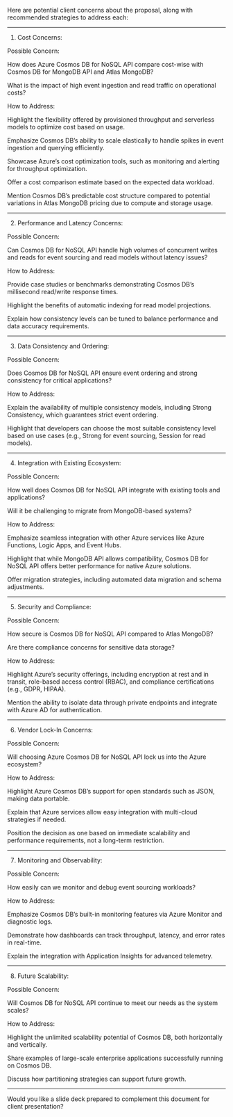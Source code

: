 Here are potential client concerns about the proposal, along with recommended strategies to address each:


---

1. Cost Concerns:

Possible Concern:

How does Azure Cosmos DB for NoSQL API compare cost-wise with Cosmos DB for MongoDB API and Atlas MongoDB?

What is the impact of high event ingestion and read traffic on operational costs?


How to Address:

Highlight the flexibility offered by provisioned throughput and serverless models to optimize cost based on usage.

Emphasize Cosmos DB’s ability to scale elastically to handle spikes in event ingestion and querying efficiently.

Showcase Azure’s cost optimization tools, such as monitoring and alerting for throughput optimization.

Offer a cost comparison estimate based on the expected data workload.

Mention Cosmos DB’s predictable cost structure compared to potential variations in Atlas MongoDB pricing due to compute and storage usage.



---

2. Performance and Latency Concerns:

Possible Concern:

Can Cosmos DB for NoSQL API handle high volumes of concurrent writes and reads for event sourcing and read models without latency issues?


How to Address:

Provide case studies or benchmarks demonstrating Cosmos DB’s millisecond read/write response times.

Highlight the benefits of automatic indexing for read model projections.

Explain how consistency levels can be tuned to balance performance and data accuracy requirements.



---

3. Data Consistency and Ordering:

Possible Concern:

Does Cosmos DB for NoSQL API ensure event ordering and strong consistency for critical applications?


How to Address:

Explain the availability of multiple consistency models, including Strong Consistency, which guarantees strict event ordering.

Highlight that developers can choose the most suitable consistency level based on use cases (e.g., Strong for event sourcing, Session for read models).



---

4. Integration with Existing Ecosystem:

Possible Concern:

How well does Cosmos DB for NoSQL API integrate with existing tools and applications?

Will it be challenging to migrate from MongoDB-based systems?


How to Address:

Emphasize seamless integration with other Azure services like Azure Functions, Logic Apps, and Event Hubs.

Highlight that while MongoDB API allows compatibility, Cosmos DB for NoSQL API offers better performance for native Azure solutions.

Offer migration strategies, including automated data migration and schema adjustments.



---

5. Security and Compliance:

Possible Concern:

How secure is Cosmos DB for NoSQL API compared to Atlas MongoDB?

Are there compliance concerns for sensitive data storage?


How to Address:

Highlight Azure’s security offerings, including encryption at rest and in transit, role-based access control (RBAC), and compliance certifications (e.g., GDPR, HIPAA).

Mention the ability to isolate data through private endpoints and integrate with Azure AD for authentication.



---

6. Vendor Lock-In Concerns:

Possible Concern:

Will choosing Azure Cosmos DB for NoSQL API lock us into the Azure ecosystem?


How to Address:

Highlight Azure Cosmos DB’s support for open standards such as JSON, making data portable.

Explain that Azure services allow easy integration with multi-cloud strategies if needed.

Position the decision as one based on immediate scalability and performance requirements, not a long-term restriction.



---

7. Monitoring and Observability:

Possible Concern:

How easily can we monitor and debug event sourcing workloads?


How to Address:

Emphasize Cosmos DB’s built-in monitoring features via Azure Monitor and diagnostic logs.

Demonstrate how dashboards can track throughput, latency, and error rates in real-time.

Explain the integration with Application Insights for advanced telemetry.



---

8. Future Scalability:

Possible Concern:

Will Cosmos DB for NoSQL API continue to meet our needs as the system scales?


How to Address:

Highlight the unlimited scalability potential of Cosmos DB, both horizontally and vertically.

Share examples of large-scale enterprise applications successfully running on Cosmos DB.

Discuss how partitioning strategies can support future growth.



---

Would you like a slide deck prepared to complement this document for client presentation?

